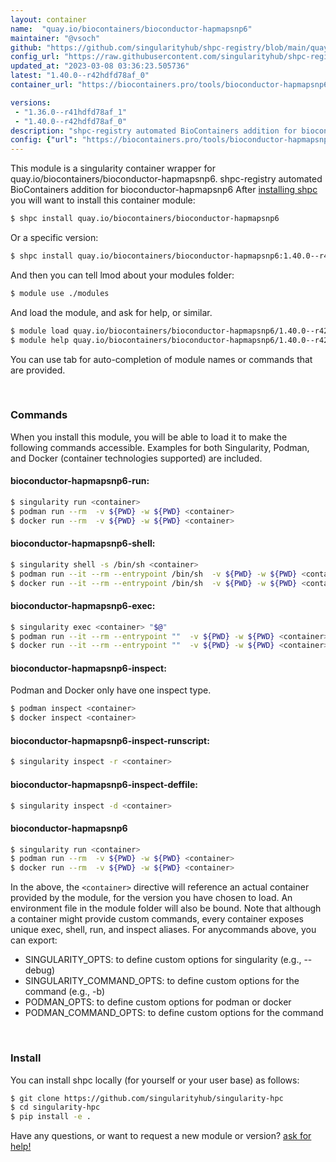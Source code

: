 ```yaml
---
layout: container
name:  "quay.io/biocontainers/bioconductor-hapmapsnp6"
maintainer: "@vsoch"
github: "https://github.com/singularityhub/shpc-registry/blob/main/quay.io/biocontainers/bioconductor-hapmapsnp6/container.yaml"
config_url: "https://raw.githubusercontent.com/singularityhub/shpc-registry/main/quay.io/biocontainers/bioconductor-hapmapsnp6/container.yaml"
updated_at: "2023-03-08 03:36:23.505736"
latest: "1.40.0--r42hdfd78af_0"
container_url: "https://biocontainers.pro/tools/bioconductor-hapmapsnp6"

versions:
 - "1.36.0--r41hdfd78af_1"
 - "1.40.0--r42hdfd78af_0"
description: "shpc-registry automated BioContainers addition for bioconductor-hapmapsnp6"
config: {"url": "https://biocontainers.pro/tools/bioconductor-hapmapsnp6", "maintainer": "@vsoch", "description": "shpc-registry automated BioContainers addition for bioconductor-hapmapsnp6", "latest": {"1.40.0--r42hdfd78af_0": "sha256:b56f9cdeca3b836557291e7df44821686fe3c8a44b5a1e811cd4f416035ccdaa"}, "tags": {"1.36.0--r41hdfd78af_1": "sha256:c891395f71cb968082cf1030fe4f985a85e8d1bf1f17a635f08e95feef77eafc", "1.40.0--r42hdfd78af_0": "sha256:b56f9cdeca3b836557291e7df44821686fe3c8a44b5a1e811cd4f416035ccdaa"}, "docker": "quay.io/biocontainers/bioconductor-hapmapsnp6"}
---
```


This module is a singularity container wrapper for quay.io/biocontainers/bioconductor-hapmapsnp6.
shpc-registry automated BioContainers addition for bioconductor-hapmapsnp6
After [installing shpc](#install) you will want to install this container module:


```bash
$ shpc install quay.io/biocontainers/bioconductor-hapmapsnp6
```

Or a specific version:

```bash
$ shpc install quay.io/biocontainers/bioconductor-hapmapsnp6:1.40.0--r42hdfd78af_0
```

And then you can tell lmod about your modules folder:

```bash
$ module use ./modules
```

And load the module, and ask for help, or similar.

```bash
$ module load quay.io/biocontainers/bioconductor-hapmapsnp6/1.40.0--r42hdfd78af_0
$ module help quay.io/biocontainers/bioconductor-hapmapsnp6/1.40.0--r42hdfd78af_0
```

You can use tab for auto-completion of module names or commands that are provided.

<br>

### Commands

When you install this module, you will be able to load it to make the following commands accessible.
Examples for both Singularity, Podman, and Docker (container technologies supported) are included.

#### bioconductor-hapmapsnp6-run:

```bash
$ singularity run <container>
$ podman run --rm  -v ${PWD} -w ${PWD} <container>
$ docker run --rm  -v ${PWD} -w ${PWD} <container>
```

#### bioconductor-hapmapsnp6-shell:

```bash
$ singularity shell -s /bin/sh <container>
$ podman run --it --rm --entrypoint /bin/sh  -v ${PWD} -w ${PWD} <container>
$ docker run --it --rm --entrypoint /bin/sh  -v ${PWD} -w ${PWD} <container>
```

#### bioconductor-hapmapsnp6-exec:

```bash
$ singularity exec <container> "$@"
$ podman run --it --rm --entrypoint ""  -v ${PWD} -w ${PWD} <container> "$@"
$ docker run --it --rm --entrypoint ""  -v ${PWD} -w ${PWD} <container> "$@"
```

#### bioconductor-hapmapsnp6-inspect:

Podman and Docker only have one inspect type.

```bash
$ podman inspect <container>
$ docker inspect <container>
```

#### bioconductor-hapmapsnp6-inspect-runscript:

```bash
$ singularity inspect -r <container>
```

#### bioconductor-hapmapsnp6-inspect-deffile:

```bash
$ singularity inspect -d <container>
```



#### bioconductor-hapmapsnp6

```bash
$ singularity run <container>
$ podman run --rm  -v ${PWD} -w ${PWD} <container>
$ docker run --rm  -v ${PWD} -w ${PWD} <container>
```


In the above, the `<container>` directive will reference an actual container provided
by the module, for the version you have chosen to load. An environment file in the
module folder will also be bound. Note that although a container
might provide custom commands, every container exposes unique exec, shell, run, and
inspect aliases. For anycommands above, you can export:

 - SINGULARITY_OPTS: to define custom options for singularity (e.g., --debug)
 - SINGULARITY_COMMAND_OPTS: to define custom options for the command (e.g., -b)
 - PODMAN_OPTS: to define custom options for podman or docker
 - PODMAN_COMMAND_OPTS: to define custom options for the command

<br>

### Install

You can install shpc locally (for yourself or your user base) as follows:

```bash
$ git clone https://github.com/singularityhub/singularity-hpc
$ cd singularity-hpc
$ pip install -e .
```

Have any questions, or want to request a new module or version? [ask for help!](https://github.com/singularityhub/singularity-hpc/issues)